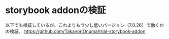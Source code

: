 # storybook addonの検証

以下でも検証しているが、これよりもう少し低いバージョン（7.0.26）で動くかの検証。
https://github.com/TakanoriOnuma/trial-storybook-addon
